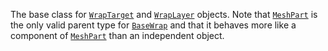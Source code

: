 The base class for [`WrapTarget`](https://create.roblox.com/docs/reference/engine/classes/WrapTarget) and [`WrapLayer`](https://create.roblox.com/docs/reference/engine/classes/WrapLayer) objects. Note that
[`MeshPart`](https://create.roblox.com/docs/reference/engine/classes/MeshPart) is the only valid parent type for [`BaseWrap`](https://create.roblox.com/docs/reference/engine/classes/BaseWrap) and that
it behaves more like a component of [`MeshPart`](https://create.roblox.com/docs/reference/engine/classes/MeshPart) than an independent
object.